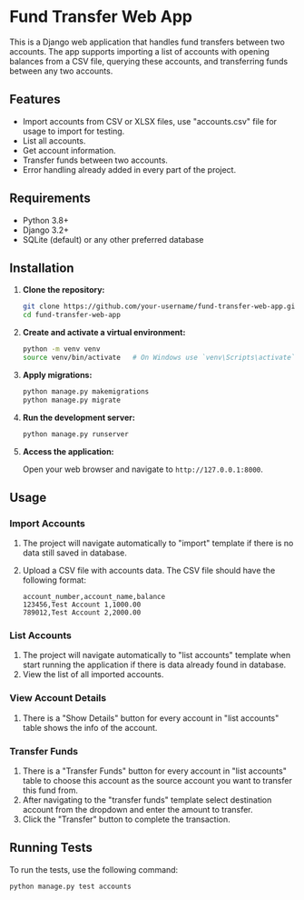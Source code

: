 # Fund Transfer Web App

This is a Django web application that handles fund transfers between two accounts. The app supports importing a list of accounts with opening balances from a CSV file, querying these accounts, and transferring funds between any two accounts.

## Features


- Import accounts from CSV or XLSX files, use "accounts.csv" file for usage to import for testing.
- List all accounts.
- Get account information.
- Transfer funds between two accounts.
- Error handling already added in every part of the project.

## Requirements

- Python 3.8+
- Django 3.2+
- SQLite (default) or any other preferred database

## Installation

1. **Clone the repository:**

    ```bash
    git clone https://github.com/your-username/fund-transfer-web-app.git
    cd fund-transfer-web-app
    ```

2. **Create and activate a virtual environment:**

    ```bash
    python -m venv venv
    source venv/bin/activate   # On Windows use `venv\Scripts\activate`
    ```

4. **Apply migrations:**

    ```bash
    python manage.py makemigrations
    python manage.py migrate
    ```

5. **Run the development server:**

    ```bash
    python manage.py runserver
    ```

6. **Access the application:**

    Open your web browser and navigate to `http://127.0.0.1:8000`.

## Usage

### Import Accounts

1. The project will navigate automatically to "import" template if there is no data still saved in database.
2. Upload a CSV file with accounts data. The CSV file should have the following format:

    ```csv
    account_number,account_name,balance
    123456,Test Account 1,1000.00
    789012,Test Account 2,2000.00
    ```

### List Accounts

1. The project will navigate automatically to "list accounts" template when start running the application if there is data already found in database.
2. View the list of all imported accounts.

### View Account Details

1. There is a "Show Details" button for every account in "list accounts" table shows the info of the account.

### Transfer Funds

1. There is a "Transfer Funds" button for every account in "list accounts" table to choose this account as the source account you want to transfer this fund from.
2. After navigating to the "transfer funds" template select destination account from the dropdown and enter the amount to transfer.
3. Click the "Transfer" button to complete the transaction.

## Running Tests

To run the tests, use the following command:

```bash
python manage.py test accounts
